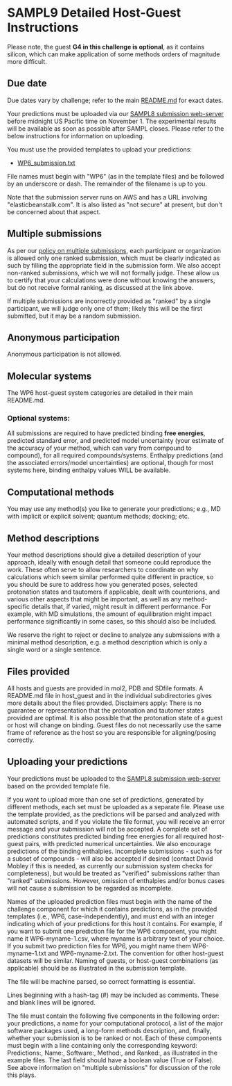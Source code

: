 # SAMPL9 Detailed Host-Guest Instructions

Please note, the guest **G4 in this challenge is optional**, as it contains silicon, which can make application of some methods orders of magnitude more difficult.

## Due date

Due dates vary by challenge; refer to the main [README.md](https://github.com/samplchallenges/SAMPL9/blob/master/README.md) for exact dates.

Your predictions must be uploaded via our [SAMPL8 submission web-server](http://sampl-submit.us-west-1.elasticbeanstalk.com/submit/SAMPL9-HG) before midnight US Pacific time on November 1. The experimental results will be available as soon as possible after SAMPL closes. Please refer to the below instructions for information on uploading.

You must use the provided templates to upload your predictions:
- [WP6_submission.txt](https://github.com/samplchallenges/SAMPL9/blob/master/host_guest/WP6/WP6_submissions.txt)

File names must begin with "WP6" (as in the template files) and be followed by an underscore or dash.
The remainder of the filename is up to you.

Note that the submission server runs on AWS and has a URL involving "elasticbeanstalk.com". It is also listed as "not secure" at present, but don't be concerned about that aspect.

## Multiple submissions

As per our [policy on multiple submissions](https://samplchallenges.github.io/roadmap/submissions/), each participant or organization is allowed only one ranked submission, which must be clearly indicated as such by filling the appropriate field in the submission form. We also accept non-ranked submissions, which we will not formally judge. These allow us to certify that your calculations were done without knowing the answers, but do not receive formal ranking, as discussed at the link above.

If multiple submissions are incorrectly provided as "ranked" by a single participant, we will judge only one of them; likely this will be the first submitted, but it may be a random submission.

## Anonymous participation

Anonymous participation is not allowed.

## Molecular systems

The WP6 host-guest system categories are detailed in their main README.md.  


### Optional systems:
All submissions are required to have predicted binding **free energies**, predicted standard error,
and predicted model uncertainty (your estimate of the accuracy of your method, which can vary from compound to compound), for all required compounds/systems. Enthalpy predictions (and the associated errors/model uncertainties) are optional, though for most systems here, binding enthalpy values WILL be available.

## Computational methods

You may use any method(s) you like to generate your predictions; e.g., MD with implicit or explicit solvent; quantum methods; docking; etc.

## Method descriptions

Your method descriptions should give a detailed description of your approach, ideally with enough detail that someone could reproduce the work. These often serve to allow researchers to coordinate on why calculations which seem similar performed quite different in practice, so you should be sure to address how you generated poses, selected protonation states and tautomers if applicable, dealt with counterions, and various other aspects that might be important, as well as any method-specific details that, if varied, might result in different performance. For example, with MD simulations, the amount of equilibration might impact performance significantly in some cases, so this should also be included.

We reserve the right to reject or decline to analyze any submissions with a minimal method description, e.g. a method description which is only a single word or a single sentence.

## Files provided

All hosts and guests are provided in mol2, PDB and SDfile formats. A README.md file in host_guest and in the individual subdirectories gives more details about the files provided. Disclaimers apply: There is no guarantee or representation that the protonation and tautomer states provided are optimal. It is also possible that the protonation state of a guest or host will change on binding. Guest files do not necessarily use the same frame of reference as the host so you are responsible for aligning/posing correctly.

## Uploading your predictions

Your predictions must be uploaded to the [SAMPL8 submission web-server](http://sampl-submit.us-west-1.elasticbeanstalk.com/submit/SAMPL9-HG) based on the provided template file.

If you want to upload more than one set of predictions, generated by different methods, each set must be uploaded as a separate file. Please use the template provided, as the predictions will be parsed and analyzed with automated scripts, and if you violate the file format, you will receive an error message and your submission will not be accepted. A complete set of predictions constitutes predicted binding free energies for all required host-guest pairs, with predicted numerical uncertainties. We also encourage predictions of the binding enthalpies. Incomplete submissions - such as for a subset of compounds - will also be accepted if desired (contact David Mobley if this is needed, as currently our submission system checks for completeness), but would be treated as "verified" submissions rather than "ranked" submissions. However, omission of enthalpies and/or bonus cases will not cause a submission to be regarded as incomplete.

Names of the uploaded prediction files must begin with the name of the challenge component for which it contains predictions, as in the provided templates (i.e., WP6, case-independently), and must end with an integer indicating which of your predictions for this host it contains. For example, if you want to submit one prediction file for the WP6 component, you might name it WP6-myname-1.csv, where myname is arbitrary text of your choice. If you submit two prediction files for WP6, you might name them WP6-myname-1.txt and WP6-myname-2.txt. The convention for other host-guest datasets will be similar. Naming of guests, or host-guest combinations (as applicable) should be as illustrated in the submission template.

The file will be machine parsed, so correct formatting is essential.

Lines beginning with a hash-tag (#) may be included as comments. These and blank lines will be ignored.

The file must contain the following five components in the following order: your predictions, a name for your computational protocol, a list of the major software packages used, a long-form methods description, and, finally, whether your submission is to be ranked or not. Each of these components must begin with a line containing only the corresponding keyword: Predictions:, Name:, Software:, Method:, and Ranked:, as illustrated in the example files. The last field should have a boolean value (True or False). See above information on "multiple submissions" for discussion of the role this plays.
